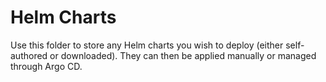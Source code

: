 # Helm Charts

Use this folder to store any Helm charts you wish to deploy (either self-authored or downloaded). They can then be applied manually or managed through Argo CD.
